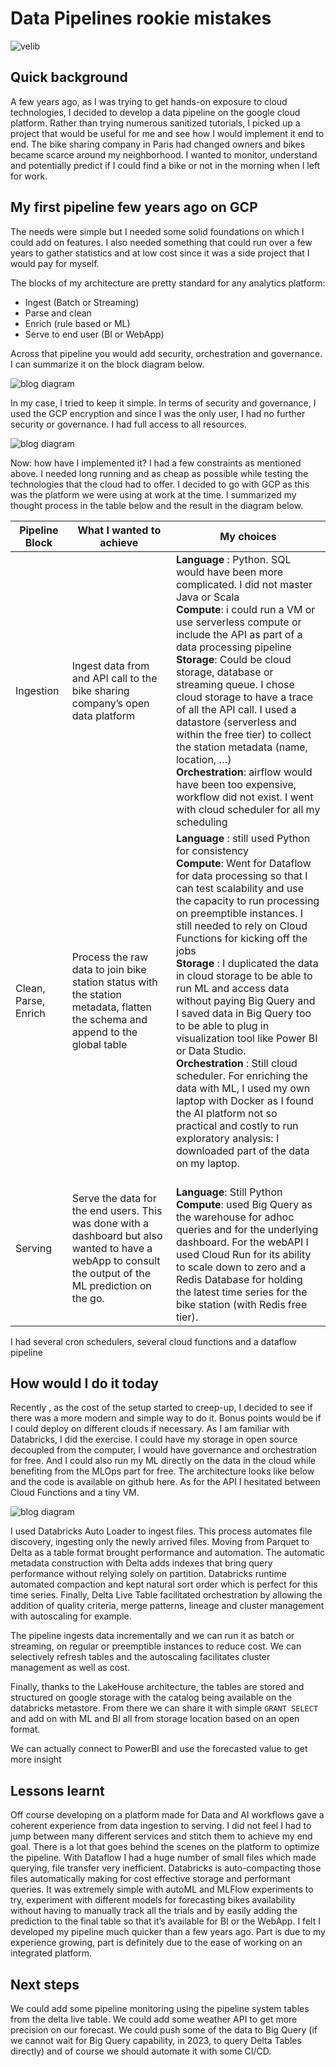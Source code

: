 # Data Pipelines rookie mistakes

![velib](./ressources/velib.jpg)

## Quick background

A few years ago, as I was trying to get hands-on exposure to cloud technologies, I decided to develop a data pipeline on the google cloud platform. Rather than trying numerous sanitized tutorials, I picked up a project that would be useful for me and see how I would implement it end to end.
The bike sharing company in Paris had changed owners and bikes became scarce around my neighborhood. I wanted to monitor, understand and potentially predict if I could find a bike or not in the morning when I left for work.

## My first pipeline few years ago on GCP

The needs were simple but I needed some solid foundations on which I could add on features. I also needed something that could run over a few years to gather statistics and at low cost since it was a side project that I would pay for myself.

The blocks of my architecture are pretty standard for any analytics platform:

- Ingest (Batch or Streaming)
- Parse and clean
- Enrich (rule based or ML)
- Serve to end user (BI or WebApp)

Across that pipeline you would add security, orchestration and governance. I can summarize it on the block diagram below.

![blog diagram](./ressources/pipeline101.png)

In my case, I tried to keep it simple. In terms of security and governance, I used the GCP encryption and since I was the only user, I had no further security or governance. I had full access to all resources.

![blog diagram](./ressources/pipeline101_gcp_native.png)

Now: how have I implemented it? I had a few constraints as mentioned above. I needed long running and as cheap as possible while testing the technologies that the cloud had to offer. I decided to go with GCP as this was the platform we were using at work at the time. I summarized my thought process in the table below and the result in the diagram below.

|Pipeline Block |What I wanted to achieve | My choices |
| ---- | ---- | ---- |
|Ingestion | Ingest data from and API call to the bike sharing company’s open data platform | **Language** : Python. SQL would have been more complicated. I did not master Java or Scala </br> **Compute**: i could run a VM or use serverless compute or include the API as part of a data processing pipeline </br> **Storage**: Could be cloud storage, database or streaming queue. I chose cloud storage to have a trace of all the API call. I used a datastore (serverless and within the free tier) to collect the station metadata (name, location, …) </br> **Orchestration**: airflow would have been too expensive, workflow did not exist. I went with cloud scheduler for all my scheduling |
| Clean, Parse,  Enrich | Process the raw data to join bike station status with the station metadata, flatten the schema and append to the global table | **Language** : still used Python for consistency </br> **Compute**: Went for Dataflow for data processing so that I can test scalability and use the capacity to run processing on preemptible instances. I still needed to rely on Cloud Functions for kicking off the jobs </br> **Storage** : I duplicated the data in cloud storage to be able to run ML and access data without paying Big Query and I saved data in Big Query too to be able to plug in visualization tool like Power BI or Data Studio. </br> **Orchestration** : Still cloud scheduler. For enriching the data with ML, I used my own laptop with Docker as I found the AI platform not so practical and costly to run exploratory analysis: I downloaded part of the data on my laptop. |
|Serving | Serve the data for the end users. This was done with a dashboard but also wanted to have a webApp to consult the output of the ML prediction on the go. | </br> **Language**: Still Python </br> **Compute**: used Big Query as the warehouse for adhoc queries and for the underlying dashboard. For the webAPI I used Cloud Run for its ability to scale down to zero and a Redis Database for holding the latest time series for the bike station (with Redis free tier).|
 
I had several cron schedulers, several cloud functions and a dataflow pipeline

## How would I do it today

Recently , as the cost of the setup started to creep-up, I decided to see if there was a more modern and simple way to do it. Bonus points would be if I could deploy on different clouds if necessary. As I am familiar with Databricks, I did the exercise. I could have my storage in open source decoupled from the computer, I would have governance and orchestration for free. And I could also run my ML directly on the data in the cloud while benefiting from the MLOps part for free.
The architecture looks like below and the code is available on github here. As for the API I hesitated between Cloud Functions and a tiny VM.

![blog diagram](./ressources/pipeline101_databricks_ongcp.png)

I used Databricks Auto Loader to ingest files. This process automates file discovery, ingesting only the newly arrived files. Moving from Parquet to Delta as a table format brought performance and automation. The automatic metadata construction with Delta adds indexes that bring query performance without relying solely on partition. Databricks runtime automated compaction and kept natural sort order which is perfect for this time series. Finally, Delta Live Table facilitated orchestration by allowing the addition of quality criteria, merge patterns, lineage and cluster management with autoscaling for example.


The pipeline ingests data incrementally and we can run it as batch or streaming, on regular or preemptible instances to reduce cost. We can selectively refresh tables and the autoscaling facilitates cluster management as well as cost.

Finally, thanks to the LakeHouse architecture, the tables are stored and structured on google storage with the catalog being available on the databricks metastore. From there we can share it with simple `GRANT SELECT` and add on with ML and BI all from storage location based on an open format.

We can actually connect to PowerBI and use the forecasted value to get more insight


## Lessons learnt

Off course developing on a platform made for Data and AI workflows gave a coherent experience from data ingestion to serving. I did not feel I had to jump between many different services and stitch them to achieve my end goal. 
There is a lot that goes behind the scenes on the platform to optimize the pipeline. With Dataflow I had a huge number of small files which made querying, file transfer very inefficient. Databricks is auto-compacting those files automatically making for cost effective storage and performant queries. 
It was extremely simple with autoML and MLFlow experiments to try, experiment with different models for forecasting bikes availability without having to manually track all the trials and by easily adding the prediction to the final table so that it’s available for BI or the WebApp. I felt I developed my pipeline much quicker than a few years ago. Part is due to my experience growing, part is definitely due to the ease of working on an integrated platform.

## Next steps

We could add some pipeline monitoring using the pipeline system tables from the delta live table. We could add some weather API to get more precision on our forecast. We could push some of the data to Big Query (if we cannot wait for Big Query capability, in 2023, to query Delta Tables directly) and of course we should automate it with some CI/CD.


